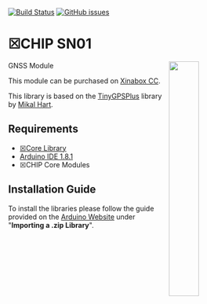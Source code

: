 [![Build Status](https://travis-ci.org/xinabox/arduino-SN01.svg?branch=master)](https://travis-ci.org/xinabox/arduino-SN01)
[![GitHub issues](https://img.shields.io/github/issues/xinabox/arduino-SN01.svg)](https://github.com/xinabox/arduino-SN01/issues)

# ☒CHIP SN01
<img src="extras/SN01-V1.0.2.JPG" width="35%" height="auto" align="right">
GNSS Module

This module can be purchased on [Xinabox CC](https://xinabox.cc/products/SN01/).

This library is based on the [TinyGPSPlus](https://github.com/mikalhart/TinyGPSPlus) library by [Mikal Hart](https://github.com/mikalhart).
## Requirements
  - [☒Core Library](https://github.com/xinabox/xCore)
  - [Arduino IDE 1.8.1](https://www.arduino.cc/en/main/software)
  - ☒CHIP Core Modules
  
## Installation Guide
To install the libraries please follow the guide provided on the [Arduino Website](https://www.arduino.cc/en/Guide/Libraries) under "**Importing a .zip Library**".
